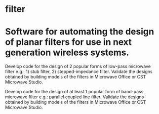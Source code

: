 # filter
# Software for automating the design of planar filters for use in next generation wireless systems.

Develop code for the design of 2 popular forms of low-pass microwave filter
e.g.: 1) stub filter, 2) stepped-impedance filter. Validate the designs obtained by
building models of the filters in Microwave Office or CST Microwave Studio.


Develop code for the design of at least 1 popular form of band-pass microwave
filter e.g.: parallel coupled line filter. Validate the designs obtained by building
models of the filters in Microwave Office or CST Microwave Studio.
